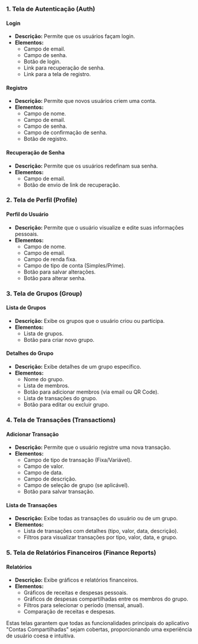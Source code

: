 ### 1. **Tela de Autenticação (Auth)**
#### **Login**
- **Descrição:** Permite que os usuários façam login.
- **Elementos:**
  - Campo de email.
  - Campo de senha.
  - Botão de login.
  - Link para recuperação de senha.
  - Link para a tela de registro.

#### **Registro**
- **Descrição:** Permite que novos usuários criem uma conta.
- **Elementos:**
  - Campo de nome.
  - Campo de email.
  - Campo de senha.
  - Campo de confirmação de senha.
  - Botão de registro.

#### **Recuperação de Senha**
- **Descrição:** Permite que os usuários redefinam sua senha.
- **Elementos:**
  - Campo de email.
  - Botão de envio de link de recuperação.

### 2. **Tela de Perfil (Profile)**
#### **Perfil do Usuário**
- **Descrição:** Permite que o usuário visualize e edite suas informações pessoais.
- **Elementos:**
  - Campo de nome.
  - Campo de email.
  - Campo de renda fixa.
  - Campo de tipo de conta (Simples/Prime).
  - Botão para salvar alterações.
  - Botão para alterar senha.

### 3. **Tela de Grupos (Group)**
#### **Lista de Grupos**
- **Descrição:** Exibe os grupos que o usuário criou ou participa.
- **Elementos:**
  - Lista de grupos.
  - Botão para criar novo grupo.

#### **Detalhes do Grupo**
- **Descrição:** Exibe detalhes de um grupo específico.
- **Elementos:**
  - Nome do grupo.
  - Lista de membros.
  - Botão para adicionar membros (via email ou QR Code).
  - Lista de transações do grupo.
  - Botão para editar ou excluir grupo.

### 4. **Tela de Transações (Transactions)**
#### **Adicionar Transação**
- **Descrição:** Permite que o usuário registre uma nova transação.
- **Elementos:**
  - Campo de tipo de transação (Fixa/Variável).
  - Campo de valor.
  - Campo de data.
  - Campo de descrição.
  - Campo de seleção de grupo (se aplicável).
  - Botão para salvar transação.

#### **Lista de Transações**
- **Descrição:** Exibe todas as transações do usuário ou de um grupo.
- **Elementos:**
  - Lista de transações com detalhes (tipo, valor, data, descrição).
  - Filtros para visualizar transações por tipo, valor, data, e grupo.

### 5. **Tela de Relatórios Financeiros (Finance Reports)**
#### **Relatórios**
- **Descrição:** Exibe gráficos e relatórios financeiros.
- **Elementos:**
  - Gráficos de receitas e despesas pessoais.
  - Gráficos de despesas compartilhadas entre os membros do grupo.
  - Filtros para selecionar o período (mensal, anual).
  - Comparação de receitas e despesas.

Estas telas garantem que todas as funcionalidades principais do aplicativo "Contas Compartilhadas" sejam cobertas, proporcionando uma experiência de usuário coesa e intuitiva.